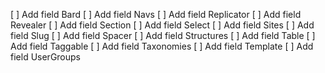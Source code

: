 [ ] Add field Bard
[ ] Add field Navs
[ ] Add field Replicator
[ ] Add field Revealer
[ ] Add field Section
[ ] Add field Select
[ ] Add field Sites
[ ] Add field Slug
[ ] Add field Spacer
[ ] Add field Structures
[ ] Add field Table
[ ] Add field Taggable
[ ] Add field Taxonomies
[ ] Add field Template
[ ] Add field UserGroups
